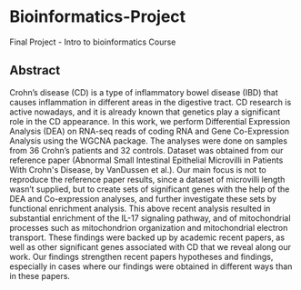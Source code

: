 # Bioinformatics-Project
Final Project - Intro to bioinformatics Course

## Abstract
Crohn’s disease (CD) is a type of inflammatory bowel disease (IBD) that causes
inflammation in different areas in the digestive tract. CD research is active nowadays, and it is already known that genetics play a significant role in the CD appearance. In this work, we perform Differential Expression Analysis (DEA) on RNA-seq reads of coding RNA and Gene Co-Expression Analysis using the WGCNA package. The analyses were done on samples from 36 Crohn’s patients and 32 controls. Dataset was obtained from our reference paper (Abnormal Small Intestinal Epithelial Microvilli in Patients With Crohn's Disease, by VanDussen et al.). Our main focus is not to reproduce the reference paper results, since a dataset of microvilli length wasn’t supplied, but to create sets of significant genes with the help of the DEA and Co-expression analyses, and further investigate these sets by functional enrichment analysis. This above recent analysis resulted in substantial enrichment of the IL-17 signaling pathway, and of mitochondrial processes such as mitochondrion organization and mitochondrial electron transport. These findings were backed up by academic recent papers, as well as other significant genes associated with CD that we reveal along our work. Our findings strengthen recent papers hypotheses and findings, especially in cases where our findings were obtained in different ways than in these papers. 
